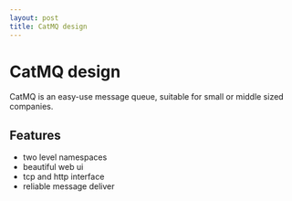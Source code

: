 ```yaml
---
layout: post
title: CatMQ design
---
```


# CatMQ design

CatMQ is an easy-use message queue, suitable for small or middle sized companies.

## Features

* two level namespaces
* beautiful web ui
* tcp and http interface
* reliable message deliver
